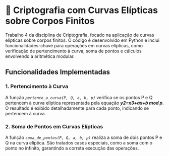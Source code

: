 # :key: Criptografia com Curvas Elípticas sobre Corpos Finitos
Trabalho 4 da disciplina de Criptografia, focado na aplicação de curvas elípticas sobre corpos finitos. O código é desenvolvido em Python e inclui funcionalidades-chave para operações em curvas elípticas, como verificação de pertencimento à curva, soma de pontos e cálculos envolvendo a aritmética modular.
## Funcionalidades Implementadas

### 1. Pertencimento à Curva

A função *`pertence_a_curva(P, Q, a, b, p)`* verifica se os pontos P e Q pertencem à curva elíptica representada pela equação ***y2=x3+ax+b mod p***. O resultado é exibido detalhadamente para cada ponto, indicando se pertencem à curva.

### 2. Soma de Pontos em Curvas Elípticas

A função *`soma_de_pontos(P, Q, a, b, p)`* realiza a soma de dois pontos P e Q na curva elíptica. São tratados casos especiais, como a soma com o ponto no infinito, garantindo a correta execução das operações.



